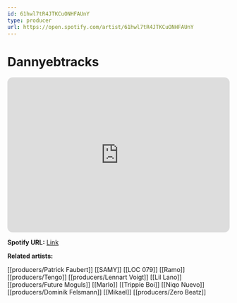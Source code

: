 ```yaml
---
id: 61hwl7tR4JTKCuONHFAUnY
type: producer
url: https://open.spotify.com/artist/61hwl7tR4JTKCuONHFAUnY
---
```

# Dannyebtracks

<iframe style="border-radius:12px" src="https://open.spotify.com/embed/artist/61hwl7tR4JTKCuONHFAUnY" width="100%" height="352" frameBorder="0" allowfullscreen="" allow="autoplay; clipboard-write; encrypted-media; fullscreen; picture-in-picture" loading="lazy"></iframe>

**Spotify URL:** [Link](https://open.spotify.com/artist/61hwl7tR4JTKCuONHFAUnY)

**Related artists:**

[[producers/Patrick Faubert]]
[[SAMY]]
[[LOC 079]]
[[Ramo]]
[[producers/Tengo]]
[[producers/Lennart Voigt]]
[[Lil Lano]]
[[producers/Future Moguls]]
[[Marlo]]
[[Trippie Boi]]
[[Niqo Nuevo]]
[[producers/Dominik Felsmann]]
[[Mikael]]
[[producers/Zero Beatz]]
